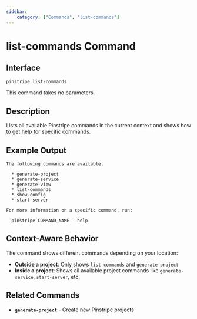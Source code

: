 ```yaml
---
sidebar:
    category: ["Commands", "list-commands"]
---
```

# list-commands Command

## Interface

```bash
pinstripe list-commands
```

This command takes no parameters.

## Description

Lists all available Pinstripe commands in the current context and shows how to get help for specific commands.

## Example Output

```
The following commands are available:

  * generate-project
  * generate-service  
  * generate-view
  * list-commands
  * show-config
  * start-server

For more information on a specific command, run:

  pinstripe COMMAND_NAME --help
```

## Context-Aware Behavior

The command shows different commands depending on your location:

- **Outside a project**: Only shows `list-commands` and `generate-project`
- **Inside a project**: Shows all available project commands like `generate-service`, `start-server`, etc.

## Related Commands

- **`generate-project`** - Create new Pinstripe projects